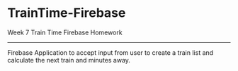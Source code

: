 # TrainTime-Firebase
Week 7 Train Time Firebase Homework

-----------

Firebase Application to accept input from user to create a train list and calculate the next train and minutes away.
